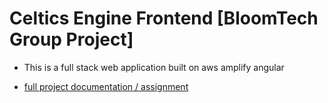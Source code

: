 
# Celtics Engine Frontend [BloomTech Group Project]

- This is a full stack web application built on aws amplify angular

- [full project documentation / assignment](https://github.com/Celtics-Engine/Celtics-Docs)
